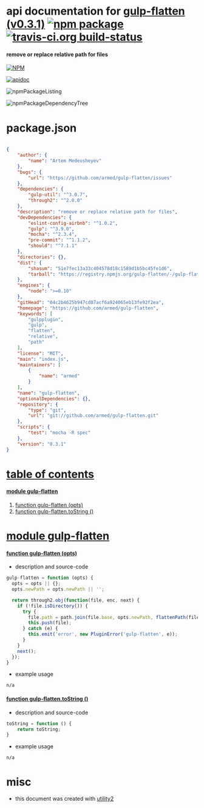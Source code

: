 # api documentation for  [gulp-flatten (v0.3.1)](https://github.com/armed/gulp-flatten)  [![npm package](https://img.shields.io/npm/v/npmdoc-gulp-flatten.svg?style=flat-square)](https://www.npmjs.org/package/npmdoc-gulp-flatten) [![travis-ci.org build-status](https://api.travis-ci.org/npmdoc/node-npmdoc-gulp-flatten.svg)](https://travis-ci.org/npmdoc/node-npmdoc-gulp-flatten)
#### remove or replace relative path for files

[![NPM](https://nodei.co/npm/gulp-flatten.png?downloads=true&downloadRank=true&stars=true)](https://www.npmjs.com/package/gulp-flatten)

[![apidoc](https://npmdoc.github.io/node-npmdoc-gulp-flatten/build/screenCapture.buildCi.browser.%252Ftmp%252Fbuild%252Fapidoc.html.png)](https://npmdoc.github.io/node-npmdoc-gulp-flatten/build/apidoc.html)

![npmPackageListing](https://npmdoc.github.io/node-npmdoc-gulp-flatten/build/screenCapture.npmPackageListing.svg)

![npmPackageDependencyTree](https://npmdoc.github.io/node-npmdoc-gulp-flatten/build/screenCapture.npmPackageDependencyTree.svg)



# package.json

```json

{
    "author": {
        "name": "Artem Medeusheyev"
    },
    "bugs": {
        "url": "https://github.com/armed/gulp-flatten/issues"
    },
    "dependencies": {
        "gulp-util": "^3.0.7",
        "through2": "^2.0.0"
    },
    "description": "remove or replace relative path for files",
    "devDependencies": {
        "eslint-config-airbnb": "^1.0.2",
        "gulp": "^3.9.0",
        "mocha": "^2.3.4",
        "pre-commit": "^1.1.2",
        "should": "^7.1.1"
    },
    "directories": {},
    "dist": {
        "shasum": "51e7fec13a33c404578d18c1589d1b5bc45fe1d6",
        "tarball": "https://registry.npmjs.org/gulp-flatten/-/gulp-flatten-0.3.1.tgz"
    },
    "engines": {
        "node": ">=0.10"
    },
    "gitHead": "04c2b4625b947cd07acf6a924065eb13fe92f2ea",
    "homepage": "https://github.com/armed/gulp-flatten",
    "keywords": [
        "gulpplugin",
        "gulp",
        "flatten",
        "relative",
        "path"
    ],
    "license": "MIT",
    "main": "index.js",
    "maintainers": [
        {
            "name": "armed"
        }
    ],
    "name": "gulp-flatten",
    "optionalDependencies": {},
    "repository": {
        "type": "git",
        "url": "git://github.com/armed/gulp-flatten.git"
    },
    "scripts": {
        "test": "mocha -R spec"
    },
    "version": "0.3.1"
}
```



# <a name="apidoc.tableOfContents"></a>[table of contents](#apidoc.tableOfContents)

#### [module gulp-flatten](#apidoc.module.gulp-flatten)
1.  [function <span class="apidocSignatureSpan"></span>gulp-flatten (opts)](#apidoc.element.gulp-flatten.gulp-flatten)
1.  [function <span class="apidocSignatureSpan">gulp-flatten.</span>toString ()](#apidoc.element.gulp-flatten.toString)



# <a name="apidoc.module.gulp-flatten"></a>[module gulp-flatten](#apidoc.module.gulp-flatten)

#### <a name="apidoc.element.gulp-flatten.gulp-flatten"></a>[function <span class="apidocSignatureSpan"></span>gulp-flatten (opts)](#apidoc.element.gulp-flatten.gulp-flatten)
- description and source-code
```javascript
gulp-flatten = function (opts) {
  opts = opts || {};
  opts.newPath = opts.newPath || '';

  return through2.obj(function(file, enc, next) {
    if (!file.isDirectory()) {
      try {
        file.path = path.join(file.base, opts.newPath, flattenPath(file, opts));
        this.push(file);
      } catch (e) {
        this.emit('error', new PluginError('gulp-flatten', e));
      }
    }
    next();
  });
}
```
- example usage
```shell
n/a
```

#### <a name="apidoc.element.gulp-flatten.toString"></a>[function <span class="apidocSignatureSpan">gulp-flatten.</span>toString ()](#apidoc.element.gulp-flatten.toString)
- description and source-code
```javascript
toString = function () {
    return toString;
}
```
- example usage
```shell
n/a
```



# misc
- this document was created with [utility2](https://github.com/kaizhu256/node-utility2)
